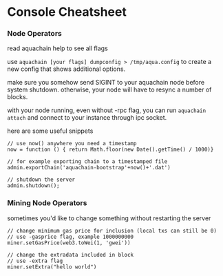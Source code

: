 # Console Cheatsheet

### Node Operators

read aquachain help to see all flags

use `aquachain [your flags] dumpconfig > /tmp/aqua.config` to create a new config that shows additional options.

make sure you somehow send SIGINT to your aquachain node before system shutdown.
otherwise, your node will have to resync a number of blocks.

with your node running, even without -rpc flag, 
you can run `aquachain attach` and connect to your instance through ipc socket.

here are some useful snippets

```
// use now() anywhere you need a timestamp
now = function () { return Math.floor(new Date().getTime() / 1000)}

// for example exporting chain to a timestamped file
admin.exportChain('aquachain-bootstrap'+now()+'.dat')

// shutdown the server
admin.shutdown();
```


### Mining Node Operators

sometimes you'd like to change something without restarting the server

```
// change minimum gas price for inclusion (local txs can still be 0)
// use -gasprice flag, example 1000000000
miner.setGasPrice(web3.toWei(1, 'gwei'))

// change the extradata included in block
// use -extra flag
miner.setExtra("hello world")
```

